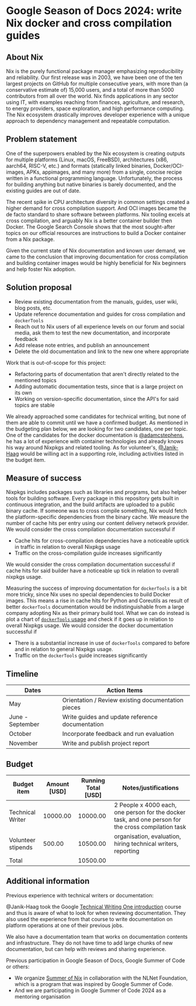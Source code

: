 # Google Season of Docs 2024: write Nix docker and cross compilation guides

## About Nix

Nix is the purely functional package manager emphasizing reproducibility and reliability.
Our first release was in 2003, we have been one of the ten largest projects on GitHub for multiple consecutive years, with more than (a conservative estimate of) 15,000 users, and a total of more than 5000 contributors from all over the world. Nix finds applications in any sector using IT, with examples reaching from finances, agriculture, and research, to energy providers, space exploration, and high performance computing. The Nix ecosystem drastically improves developer experience with a unique approach to dependency management and repeatable computation.

## Problem statement

One of the superpowers enabled by the Nix ecosystem is creating outputs for multiple platforms (Linux, macOS, FreeBSD), architectures (x86, aarch64, RISC-V, etc.) and formats (statically linked binaries, Docker/OCI-images, APKs, appimages, and many more) from a single, concise recipe written in a functional programming language.
Unfortunately, the process for building anything but native binaries is barely documented, and the existing guides are out of date.

The recent spike in CPU architecture diversity in common settings created a higher demand for cross compilation support. And OCI images became the de facto standard to share software between platforms.
Nix tooling excels at cross compilation, and arguably Nix is a better container builder then Docker. The Google Search Console shows that the most sought-after topics on our official resources are instructions to build a Docker container from a Nix package.

Given the current state of Nix documentation and known user demand, we came to the conclusion that improving documentation for cross compilation and building container images would be highly beneficial for Nix beginners and help foster Nix adoption.

## Solution proposal

- Review existing documentation from the manuals, guides, user wiki, blog posts, etc.
- Update reference documentation and guides for cross compilation and `dockerTools`
- Reach out to Nix users of all experience levels on our forum and social media, ask them to test the new documentation, and incorporate feedback
- Add release note entries, and publish an announcement
- Delete the old documentation and link to the new one where appropriate

Work that is out-of-scope for this project:

- Refactoring parts of documentation that aren't directly related to the mentioned topics
- Adding automatic documentation tests, since that is a large project on its own
- Working on version-specific documentation, since the API's for said topics are stable

We already approached some candidates for technical writing, but none of them are able to commit until we have a confirmed budget.
As mentioned in the budgeting plan below, we are looking for two candidates, one per topic. One of the candidates for the docker documentation is [@adamcstephens](https://github.com/adamcstephens), he has a lot of experience with container technologies and already knows his way around Nixpkgs and related tooling. As for volunteer's, [@Janik-Haag](https://github.com/Janik-Haag) would be willing act in a supporting role, including activities listed in the budget item.

## Measure of success

Nixpkgs includes packages such as libraries and programs, but also helper tools for building software.
Every package in this repository gets built in continuous integration, and the build artifacts are uploaded to a public binary cache.
If someone was to cross compile something, Nix would fetch the platform-specific dependencies from the binary cache.
We measure the number of cache hits per entry using our content delivery network provider.
We would consider the cross compilation documentation successful if

- Cache hits for cross-compilation dependencies have a noticeable uptick in traffic in relation to overall Nixpkgs usage
- Traffic on the cross-compilation guide increases significantly

We would consider the cross compilation documentation successful if cache hits for said builder have a noticeable up tick in relation to overall nixpkgs usage.

Measuring the success of improving documentation for `dockerTools` is a bit more tricky, since Nix uses no special dependencies to build Docker images.
This means a rise in cache hits for Python and Coreutils as result of better `dockerTools` documentation would be indistinguishable from a large company adopting Nix as their primary build tool.
What we can do instead is plot a chart of [`dockerTools` usage](https://github.com/search?q=lang%3Anix+dockerTools&type=code) and check if it goes up in relation to overall Nixpkgs usage.
We would consider the docker documentation successful if
- There is a substantial increase in use of `dockerTools` compared to before and in relation to general Nixpkgs usage.
- Traffic on the `dockerTools` guide increases significantly

## Timeline

| Dates | Action Items |
| ---------------- | -------------------------------------------------- |
| May | Orientation / Review existing documentation pieces |
| June - September | Write guides and update reference documentation |
| October | Incorporate feedback and run evaluation |
| November | Write and publish project report |


## Budget

| Budget item | Amount [USD] | Running Total [USD] | Notes/justifications |
| ------------------ | ------ | ------------- | --------------------------------------------------------------------------------------------------- |
| Technical Writer | 10000.00 | 10000.00 | 2 People x 4000 each, one person for the docker task, and one person for the cross compilation task |
| Volunteer stipends | 500.00 | 10500.00 | organisation, evaluation, hiring technical writers, reporting |
| Total | | 10500.00 | |


## Additional information

Previous experience with technical writers or documentation:

@Janik-Haag took the Google [Technical Writing One introduction](https://developers.google.com/tech-writing/one) course and thus is aware of what to look for when reviewing documentation.
They also used the experience from that course to write documentation on platform operations at one of their previous jobs.

We also have a documentation team that works on documentation contents and infrastructure.
They do not have time to add large chunks of new documentation, but can help with reviews and sharing experience.

Previous participation in Google Season of Docs, Google Summer of Code or others:

- We organize [Summer of Nix](https://github.com/ngi-nix/summer-of-nix) in collaboration with the NLNet Foundation, which is a program that was inspired by Google Summer of Code.
- And we are participating in Google Summer of Code 2024 as a mentoring organisation
